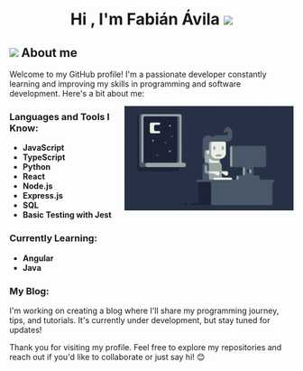 <h1 align="center"><b>Hi , I'm Fabián Ávila </b><img src="https://media.giphy.com/media/hvRJCLFzcasrR4ia7z/giphy.gif" width="35"></h1>

## <picture><img src = "https://github.com/7oSkaaa/7oSkaaa/blob/main/Images/about_me.gif?raw=true" width = 50px></picture> About me

Welcome to my GitHub profile! I'm a passionate developer constantly learning and improving my skills in programming and software development. Here's a bit about me:



<img alt="Night Coding" src="https://raw.githubusercontent.com/AVS1508/AVS1508/master/assets/Night-Coding.gif" align="right"/>


### Languages and Tools I Know:

- **JavaScript**
- **TypeScript**
- **Python**
- **React**
- **Node.js**
- **Express.js**
- **SQL**
- **Basic Testing with Jest**

### Currently Learning:
- **Angular**
- **Java**


### My Blog:
I'm working on creating a blog where I'll share my programming journey, tips, and tutorials. It's currently under development, but stay tuned for updates!

Thank you for visiting my profile. Feel free to explore my repositories and reach out if you'd like to collaborate or just say hi! 😊

